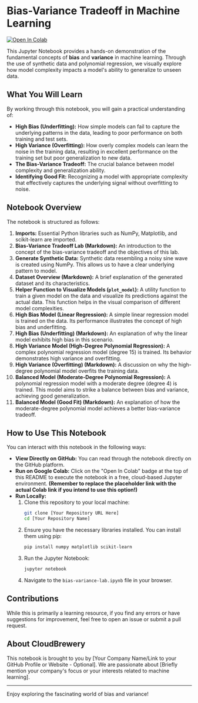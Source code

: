 # Bias-Variance Tradeoff in Machine Learning

[![Open In Colab](https://colab.research.google.com/assets/colab-badge.svg)]([https://colab.research.google.com/drive/1CYLYABpHQy9R4nWCtAv7Jo7DxMrKLcpI?usp=drive_link])

This Jupyter Notebook provides a hands-on demonstration of the fundamental concepts of **bias** and **variance** in machine learning. Through the use of synthetic data and polynomial regression, we visually explore how model complexity impacts a model's ability to generalize to unseen data.

## What You Will Learn

By working through this notebook, you will gain a practical understanding of:

* **High Bias (Underfitting):** How simple models can fail to capture the underlying patterns in the data, leading to poor performance on both training and test sets.
* **High Variance (Overfitting):** How overly complex models can learn the noise in the training data, resulting in excellent performance on the training set but poor generalization to new data.
* **The Bias-Variance Tradeoff:** The crucial balance between model complexity and generalization ability.
* **Identifying Good Fit:** Recognizing a model with appropriate complexity that effectively captures the underlying signal without overfitting to noise.

## Notebook Overview

The notebook is structured as follows:

1.  **Imports:** Essential Python libraries such as NumPy, Matplotlib, and scikit-learn are imported.
2.  **Bias-Variance Tradeoff Lab (Markdown):** An introduction to the concept of the bias-variance tradeoff and the objectives of this lab.
3.  **Generate Synthetic Data:** Synthetic data resembling a noisy sine wave is created using NumPy. This allows us to have a clear underlying pattern to model.
4.  **Dataset Overview (Markdown):** A brief explanation of the generated dataset and its characteristics.
5.  **Helper Function to Visualize Models (`plot_model`):** A utility function to train a given model on the data and visualize its predictions against the actual data. This function helps in the visual comparison of different model complexities.
6.  **High Bias Model (Linear Regression):** A simple linear regression model is trained on the data. Its performance illustrates the concept of high bias and underfitting.
7.  **High Bias (Underfitting) (Markdown):** An explanation of why the linear model exhibits high bias in this scenario.
8.  **High Variance Model (High-Degree Polynomial Regression):** A complex polynomial regression model (degree 15) is trained. Its behavior demonstrates high variance and overfitting.
9.  **High Variance (Overfitting) (Markdown):** A discussion on why the high-degree polynomial model overfits the training data.
10. **Balanced Model (Moderate-Degree Polynomial Regression):** A polynomial regression model with a moderate degree (degree 4) is trained. This model aims to strike a balance between bias and variance, achieving good generalization.
11. **Balanced Model (Good Fit) (Markdown):** An explanation of how the moderate-degree polynomial model achieves a better bias-variance tradeoff.

## How to Use This Notebook

You can interact with this notebook in the following ways:

* **View Directly on GitHub:** You can read through the notebook directly on the GitHub platform.
* **Run on Google Colab:** Click on the "Open In Colab" badge at the top of this README to execute the notebook in a free, cloud-based Jupyter environment. **(Remember to replace the placeholder link with the actual Colab link if you intend to use this option!)**
* **Run Locally:**
    1.  Clone this repository to your local machine:
        ```bash
        git clone [Your Repository URL Here]
        cd [Your Repository Name]
        ```
    2.  Ensure you have the necessary libraries installed. You can install them using pip:
        ```bash
        pip install numpy matplotlib scikit-learn
        ```
    3.  Run the Jupyter Notebook:
        ```bash
        jupyter notebook
        ```
    4.  Navigate to the `bias-variance-lab.ipynb` file in your browser.

## Contributions

While this is primarily a learning resource, if you find any errors or have suggestions for improvement, feel free to open an issue or submit a pull request.

## About CloudBrewery

This notebook is brought to you by [Your Company Name/Link to your GitHub Profile or Website - Optional]. We are passionate about [Briefly mention your company's focus or your interests related to machine learning].

---

Enjoy exploring the fascinating world of bias and variance!
